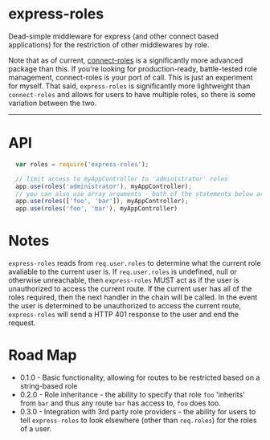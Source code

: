# express-roles

Dead-simple middleware for express (and other connect based applications) for the restriction of other middlewares by role.

Note that as of current, [connect-roles](https://github.com/ForbesLindesay/connect-roles) is a significantly more advanced package than this. If you're looking for production-ready, battle-tested role management, connect-roles is your port of call. This is just an experiment for myself. That said, `express-roles` is significantly more lightweight than `connect-roles` and allows for users to have multiple roles, so there is some variation between the two.

---

# API

````javascript
  var roles = require('express-roles');

  // limit access to myAppController to 'administrator' roles
  app.use(roles('administrator'), myAppController);
  // you can also use array arguments - both of the statements below are equivalent
  app.use(roles(['foo', 'bar']), myAppController);
  app.use(roles('foo', 'bar'), myAppController)
````

# Notes
`express-roles` reads from `req.user.roles` to determine what the current role avaliable to the current user is. If `req.user.roles` is undefined, null or otherwise unreachable, then `express-roles` MUST act as if the user is unauthorized to access the current route. If the current user has all of the roles required, then the next handler in the chain will be called. In the event the user is determined to be unauthorized to access the current route, `express-roles` will send a HTTP 401 response to the user and end the request.

# Road Map

- 0.1.0 - Basic functionality, allowing for routes to be restricted based on a string-based role
- 0.2.0 - Role inheritance - the ability to specify that role `foo` 'inherits' from `bar` and thus any route `bar` has access to, `foo` does too.
- 0.3.0 - Integration with 3rd party role providers - the ability for users to tell `express-roles` to look elsewhere (other than `req.roles`) for the roles of a user.
